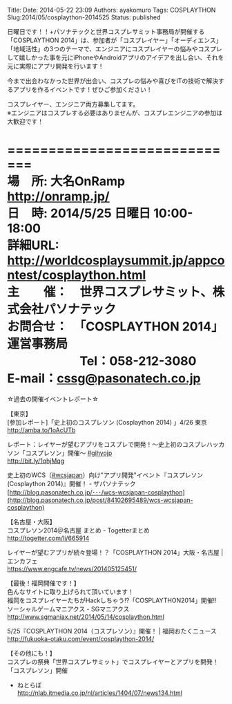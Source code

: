 Title: 
Date: 2014-05-22 23:09
Authors: ayakomuro
Tags:  COSPLAYTHON
Slug:2014/05/cosplaython-2014525
Status: published


日曜日です！！+パソナテックと世界コスプレサミット事務局が開催する「COSPLAYTHON
2014」は、参加者が「コスプレイヤー」「オーディエンス」「地域活性」の3つのテーマで、エンジニアにコスプレイヤーの悩みやコスプレして嬉しかった事を元にiPhoneやAndroidアプリのアイデアを出し合い、それを元に実際にアプリ開発を行います！

今まで出会わなかった世界が出会い、コスプレの悩みや喜びをITの技術で解決するアプリを作るイベントです！ぜひご参加ください！

コスプレイヤー、エンジニア両方募集してます。  
※エンジニアはコスプレする必要はありませんが、コスプレエンジニアの参加は大歓迎です！











=============================  
場　所: 大名OnRamp  
<http://onramp.jp/>  
日　時: 2014/5/25 日曜日 10:00-18:00  
詳細URL:  
<http://worldcosplaysummit.jp/appcontest/cosplaython.html>  
主　　催：　世界コスプレサミット、株式会社パソナテック  
お問合せ：　「COSPLAYTHON 2014」運営事務局  
　　　　　　Tel：058-212-3080　　E-mail：cssg@pasonatech.co.jp  
=============================  
☆過去の開催イベントレポート☆

【東京】  
\[参加レポート\]「史上初のコスプレソン (Cosplaython 2014) 」4/26 東京  
<http://amba.to/1oAcUTb>

レポート：レイヤーが望むアプリをコスプレで開発！～史上初のコスプレハッカソン「コスプレソン」開催～
[\#gihyojp](https://www.facebook.com/hashtag/gihyojp)  
<http://bit.ly/1qhjMqg>

史上初のWCS（[\#wcsjapan](https://www.facebook.com/hashtag/wcsjapan)）向け"アプリ開発"イベント『コスプレソン
(Cosplaython 2014)』開催！ - ザパソナテック  
[http://blog.pasonatech.co.jp/･･･/wcs-wcsjapan-cosplaython](http://blog.pasonatech.co.jp/post/84102695489/wcs-wcsjapan-cosplaython)

【名古屋・大阪】  
コスプレソン2014＠名古屋 まとめ - Togetterまとめ  
<http://togetter.com/li/665914>

レイヤーが望むアプリが続々登場！？「COSPLAYTHON 2014」大阪・名古屋 \|
エンカフェ  
<https://www.engcafe.tv/news/201405125451/>

【最後！福岡開催です！】  
色んなサイトに取り上げられて頂いています！  
福岡をコスプレイヤーたちがHackしちゃう!?「COSPLAYTHON2014」開催!!  
ソーシャルゲームマニアクス - SGマニアクス  
<http://www.sgmaniax.net/2014/05/14/cosplaython.html>

5/25『COSPLAYTHON 2014（コスプレソン）』開催！ \| 福岡おたくニュース  
<http://fukuoka-otaku.com/event/cosplaython-2014/>

【その他にも！】  
コスプレの祭典「世界コスプレサミット」でコスプレイヤーとアプリを開発！　「コスプレソン」開催
- ねとらぼ  
<http://nlab.itmedia.co.jp/nl/articles/1404/07/news134.html>



